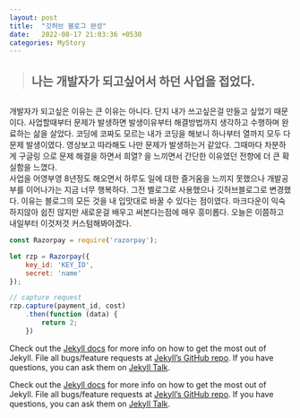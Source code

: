 ```yaml
---
layout: post
title:  "깃허브 블로그 완성"
date:   2022-08-17 21:03:36 +0530
categories: MyStory
---
```

><h2>나는 개발자가 되고싶어서 하던 사업을 접었다.<h2>

개발자가 되고싶은 이유는 큰 이유는 아니다. 단지 내가 쓰고싶은걸 만들고 싶었기 때문이다.
사업할때부터 문제가 발생하면 발생이유부터 해결방법까지 생각하고 수행하며 완료하는 삶을 살았다.
코딩에 코짜도 모르는 내가 코딩을 해보니 하나부터 열까지 모두 다 문제 발생이였다.
영상보고 따라해도 나만 문제가 발생하는거 같았다.
그때마다 차분하게 구글링 으로 문제 해결을 하면서 희열? 을 느끼면서 간단한 이유였던 전향에
더 큰 확실함을 느꼈다.  
사업을 어영부영 8년정도 해오면서 하루도 일에 대한 즐거움을 느끼지 못했으나
개발공부를 이어나가는 지금 너무 행복하다.
그전 벨로그로 사용했으나 깃허브블로그로 변경했다. 
이유는 블로그의 모든 것을 내 입맛대로 바꿀 수 있다는 점이였다.
마크다운이 익숙하지않아 쉽진 않지만 새로운걸 배우고 써본다는점에 매우 흥미롭다.
오늘은 이쯤하고 내일부터 이것저것 커스텀해봐야겠다.

```javascript
const Razorpay = require('razorpay');

let rzp = Razorpay({
	key_id: 'KEY_ID',
	secret: 'name'
});

// capture request
rzp.capture(payment_id, cost)
	.then(function (data) {
		return 2;
	})
```

Check out the [Jekyll docs][jekyll-docs] for more info on how to get the most out of Jekyll. File all bugs/feature requests at [Jekyll’s GitHub repo][jekyll-gh]. If you have questions, you can ask them on [Jekyll Talk][jekyll-talk].

[jekyll-docs]: https://jekyllrb.com/docs/home
[jekyll-gh]:   https://github.com/jekyll/jekyll
[jekyll-talk]: https://talk.jekyllrb.com/

Check out the [Jekyll docs][jekyll-docs] for more info on how to get the most out of Jekyll. File all bugs/feature requests at [Jekyll’s GitHub repo][jekyll-gh]. If you have questions, you can ask them on [Jekyll Talk][jekyll-talk].

